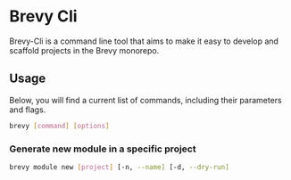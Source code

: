 # Brevy Cli
Brevy-Cli is a command line tool that aims to make it easy to develop and scaffold projects in the Brevy monorepo.


## Usage
Below, you will find a current list of commands, including their parameters and flags.

```bash
brevy [command] [options]
```

### Generate new module in a specific project
```bash
brevy module new [project] [-n, --name] [-d, --dry-run]
```